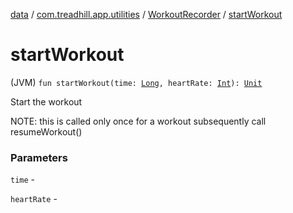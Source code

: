 [data](../../index.md) / [com.treadhill.app.utilities](../index.md) / [WorkoutRecorder](index.md) / [startWorkout](./start-workout.md)

# startWorkout

(JVM) `fun startWorkout(time: `[`Long`](https://kotlinlang.org/api/latest/jvm/stdlib/kotlin/-long/index.html)`, heartRate: `[`Int`](https://kotlinlang.org/api/latest/jvm/stdlib/kotlin/-int/index.html)`): `[`Unit`](https://kotlinlang.org/api/latest/jvm/stdlib/kotlin/-unit/index.html)

Start the workout

NOTE: this is called only once for a workout subsequently call resumeWorkout()

### Parameters

`time` -

`heartRate` - 